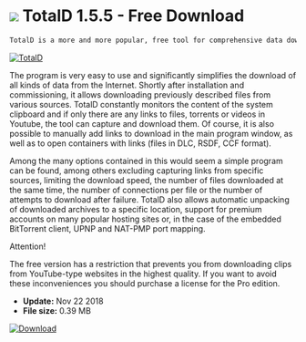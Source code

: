 # ![](https://cdn.softexe.net/static/icon/2/totald-9569.png) TotalD 1.5.5 - Free Download

```sh
TotalD is a more and more popular, free tool for comprehensive data downloading from the Internet. It is a combination of a standard download manager, a BitTorrent client and a video download program from Youtube, Vimeo, Dailymotion and Veoh.
```
[![TotalD](https://gallery.dpcdn.pl/imgc/Tools/81150/g_-_420x350_1.5_-_x53596d8c-4e45-49e3-bab2-bd2c0d5a7fc3.png)](https://softexe.net/win/internet/file-downloader/totald:aefa.html)

The program is very easy to use and significantly simplifies the download of all kinds of data from the Internet. Shortly after installation and commissioning, it allows downloading previously described files from various sources. TotalD constantly monitors the content of the system clipboard and if only there are any links to files, torrents or videos in Youtube, the tool can capture and download them. Of course, it is also possible to manually add links to download in the main program window, as well as to open containers with links (files in DLC, RSDF, CCF format).
 
 Among the many options contained in this would seem a simple program can be found, among others excluding capturing links from specific sources, limiting the download speed, the number of files downloaded at the same time, the number of connections per file or the number of attempts to download after failure. TotalD also allows automatic unpacking of downloaded archives to a specific location, support for premium accounts on many popular hosting sites or, in the case of the embedded BitTorrent client, UPNP and NAT-PMP port mapping.
 
 Attention!
 
 The free version has a restriction that prevents you from downloading clips from YouTube-type websites in the highest quality. If you want to avoid these inconveniences you should purchase a license for the Pro edition.


- **Update:** Nov 22 2018
- **File size:** 0.39 MB

[![Download](https://cdn.softexe.net/static/img/download.png)](https://softexe.net/win/internet/file-downloader/totald:aefa.html)

